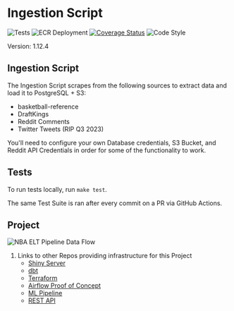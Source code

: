 # Ingestion Script

![Tests](https://github.com/jyablonski/python_docker/actions/workflows/test.yml/badge.svg) ![ECR Deployment](https://github.com/jyablonski/python_docker/actions/workflows/deploy.yml/badge.svg) [![Coverage Status](https://coveralls.io/repos/github/jyablonski/python_docker/badge.svg?branch=master)](https://coveralls.io/github/jyablonski/python_docker?branch=master) ![Code Style](https://img.shields.io/badge/code%20style-black-000000.svg)

Version: 1.12.4

## Ingestion Script

The Ingestion Script scrapes from the following sources to extract data and load it to PostgreSQL + S3:
- basketball-reference
- DraftKings
- Reddit Comments
- Twitter Tweets (RIP Q3 2023)

You'll need to configure your own Database credentials, S3 Bucket, and Reddit API Credentials in order for some of the functionality to work.

## Tests
To run tests locally, run `make test`.

The same Test Suite is ran after every commit on a PR via GitHub Actions.

## Project

![NBA ELT Pipeline Data Flow](https://github.com/jyablonski/python_docker/assets/16946556/0b22bce1-6bb4-4bbb-a2a0-a48a16f2ae58)

1. Links to other Repos providing infrastructure for this Project
    * [Shiny Server](https://github.com/jyablonski/NBA-Dashboard)
    * [dbt](https://github.com/jyablonski/nba_elt_dbt)
    * [Terraform](https://github.com/jyablonski/aws_terraform)
    * [Airflow Proof of Concept](https://github.com/jyablonski/nba_elt_airflow)
    * [ML Pipeline](https://github.com/jyablonski/nba_elt_mlflow)
    * [REST API](https://github.com/jyablonski/nba_elt_rest_api)
 